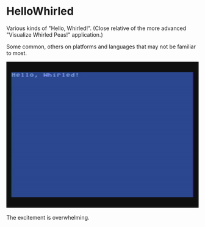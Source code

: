 # HelloWhirled

Various kinds of "Hello, Whirled!".  (Close relative of the more advanced "Visualize Whirled Peas!" application.)

Some common, others on platforms and languages that may not be familiar to most.

[![HelloWhirled](https://github.com/kenjennings/HelloWhirled/blob/master/HelloWhirled.png)](#features)


The excitement is overwhelming.
